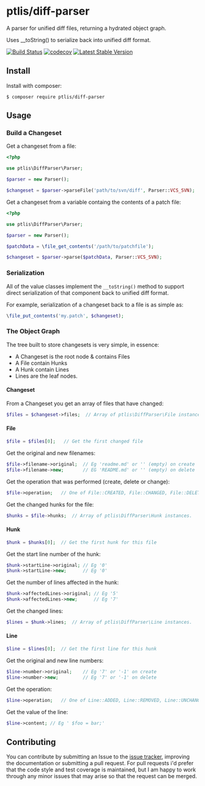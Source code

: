 # ptlis/diff-parser

A parser for unified diff files, returning a hydrated object graph.

Uses __toString() to serialize back into unified diff format.


[![Build Status](https://api.travis-ci.com/ptlis/diff-parser.svg?branch=master)](https://app.travis-ci.com/github/ptlis/diff-parser) [![codecov](https://codecov.io/gh/ptlis/diff-parser/branch/master/graph/badge.svg?token=r8NgjZyVVL)](https://codecov.io/gh/ptlis/diff-parser) [![Latest Stable Version](https://poser.pugx.org/ptlis/diff-parser/v/stable.png)](https://packagist.org/packages/ptlis/diff-parser)



## Install

Install with composer:

```shell
$ composer require ptlis/diff-parser
```


## Usage


### Build a Changeset

Get a changeset from a file:

```php
<?php

use ptlis\DiffParser\Parser;

$parser = new Parser();

$changeset = $parser->parseFile('path/to/svn/diff', Parser::VCS_SVN);
```

Get a changeset from a variable containg the contents of a patch file:

```php
<?php

use ptlis\DiffParser\Parser;

$parser = new Parser();

$patchData = \file_get_contents('/path/to/patchfile');

$changeset = $parser->parse($patchData, Parser::VCS_SVN);
```


### Serialization

All of the value classes implement the ```__toString()``` method to support direct serialization of that component back to unified diff format.

For example, serialization of a changeset back to a file is as simple as:

```php
\file_put_contents('my.patch', $changeset);
```


### The Object Graph

The tree built to store changesets is very simple, in essence:

* A Changeset is the root node & contains Files
* A File contain Hunks
* A Hunk contain Lines
* Lines are the leaf nodes.

#### Changeset

From a Changeset you get an array of files that have changed:

```php
$files = $changeset->files;  // Array of ptlis\DiffParser\File instances.
```

#### File

```php
$file = $files[0];   // Get the first changed file
```

Get the original and new filenames:

```php    
$file->filename->original;  // Eg 'readme.md' or '' (empty) on create
$file->filename->new;       // EG 'README.md' or '' (empty) on delete
```

Get the operation that was performed (create, delete or change):

```php
$file->operation;   // One of File::CREATED, File::CHANGED, File::DELETED  
```

Get the changed hunks for the file:

```php
$hunks = $file->hunks;  // Array of ptlis\DiffParser\Hunk instances.  
```

#### Hunk

```php
$hunk = $hunks[0];  // Get the first hunk for this file
```

Get the start line number of the hunk:

```php
$hunk->startLine->original; // Eg '0'
$hunk->startLine->new;      // Eg '0'
```

Get the number of lines affected in the hunk:

```php
$hunk->affectedLines->original; // Eg '5'
$hunk->affectedLines->new;      // Eg '7'
```

Get the changed lines:

```php
$lines = $hunk->lines;  // Array of ptlis\DiffParser\Line instances.  
```


#### Line

```php
$line = $lines[0];  // Get the first line for this hunk
```

Get the original and new line numbers:

```php
$line->number->original;    // Eg '7' or '-1' on create
$line->number->new;         // Eg '7' or '-1' on delete
```

Get the operation:

```php
$line->operation;   // One of Line::ADDED, Line::REMOVED, Line::UNCHANGED
```

Get the value of the line:

```php
$line->content; // Eg ' $foo = bar;'
```


## Contributing

You can contribute by submitting an Issue to the [issue tracker](https://github.com/ptlis/vcs/issues), improving the documentation or submitting a pull request. For pull requests i'd prefer that the code style and test coverage is maintained, but I am happy to work through any minor issues that may arise so that the request can be merged.
